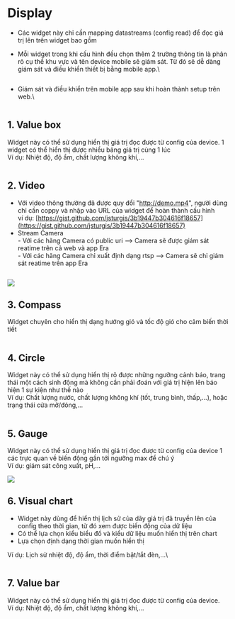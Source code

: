 # Display

* Các widget này chỉ cần mapping datastreams (config read) để đọc giá trị lên trên widget bao gồm
*   Mỗi widget trong khi cấu hình đều chọn thêm 2 trường thông tin là phân rõ cụ thể khu vực và tên device mobile sẽ giám sát. Từ đó sẽ dễ dàng giám sát và điều khiển thiết bị bằng mobile app.\


    <figure><img src="../../../.gitbook/assets/image (205).png" alt=""><figcaption></figcaption></figure>
*   Giám sát và điều khiển trên mobile app sau khi hoàn thành setup trên web.\


    <figure><img src="../../../.gitbook/assets/image (186).png" alt=""><figcaption></figcaption></figure>

## 1. Value box

Widget này có thể sử dụng hiển thị giá trị đọc được từ config của device. 1 widget có thể hiển thị được nhiều bảng giá trị cùng 1 lúc\
Ví dụ: Nhiệt độ, độ ẩm, chất lượng không khí,...

<figure><img src="../../../.gitbook/assets/image (174).png" alt=""><figcaption></figcaption></figure>

## 2. Video

* Với video thông thường đã được quy đổi "http://demo.mp4", người dùng chỉ cần coppy và nhập vào URL của widget để hoàn thành cấu hình\
  ví dụ: [https://gist.github.com/jsturgis/3b19447b304616f18657](https://gist.github.com/jsturgis/3b19447b304616f18657)
* Stream Camera\
  \- Với các hãng Camera có public uri --> Camera sẽ được giám sát reatime trên cả web và app Era\
  \- Với các hãng Camera chỉ xuất định dạng rtsp -->  Camera sẽ chỉ giám sát reatime trên app Era

<figure><img src="../../../.gitbook/assets/image (140).png" alt=""><figcaption></figcaption></figure>

![](<../../../.gitbook/assets/image (190).png>)

## 3. Compass

Widget chuyên cho hiển thị dạng hướng gió và tốc độ gió cho cảm biến thời tiết

<figure><img src="../../../.gitbook/assets/image (209).png" alt=""><figcaption></figcaption></figure>

## 4. Circle

Widget này có thể sử dụng hiển thị rõ được những ngưỡng cảnh báo, trang thái một cách sinh động  mà không cần phải đoán với giá trị hiện lên báo hiện 1 sự kiện như thế nào\
Ví dụ: Chất lượng nước, chất lượng không khí (tốt, trung bình, thấp,...), hoặc trạng thái cửa mở/đóng,...&#x20;

<figure><img src="../../../.gitbook/assets/image (65).png" alt=""><figcaption></figcaption></figure>

## 5. Gauge

Widget này có thể sử dụng hiển thị giá trị đọc được từ config của device 1 các trực quan về biến động gần tới ngưỡng max để chú ý\
Ví dụ: giám sát công xuất, pH,...

![](<../../../.gitbook/assets/image (182).png>)

## 6. Visual chart

* Widget này dùng để hiển thị lịch sử của dãy giá trị đã truyền lên của config theo thời gian, từ đó xem được biến động của dữ liệu
* Có thể lựa chọn kiểu biểu đồ và kiểu dữ liệu muốn hiển thị trên chart
* Lựa chọn định dạng thời gian muốn hiển thị

Ví dụ: Lịch sử nhiệt độ, độ ẩm, thời điểm bật/tắt đèn,...\


<figure><img src="../../../.gitbook/assets/image (133).png" alt=""><figcaption></figcaption></figure>

## 7. Value bar

Widget này có thể sử dụng hiển thị giá trị đọc được từ config của device.\
Ví dụ: Nhiệt độ, độ ẩm, chất lượng không khí,...

<figure><img src="../../../.gitbook/assets/image (196).png" alt=""><figcaption></figcaption></figure>

